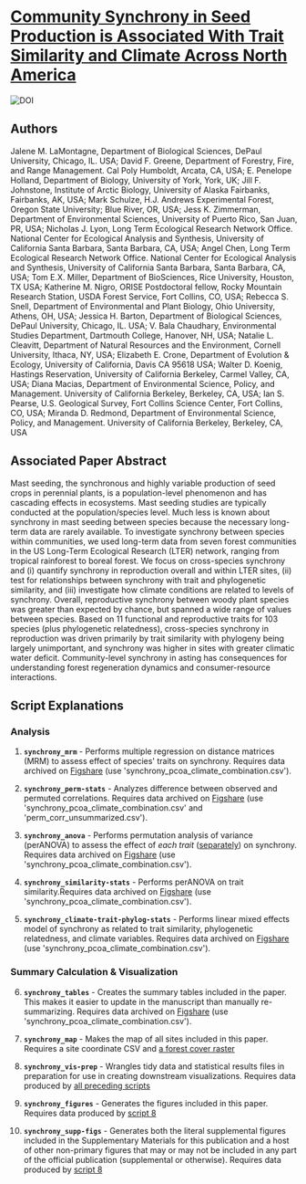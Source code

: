 # [Community Synchrony in Seed Production is Associated With Trait Similarity and Climate Across North America](https://onlinelibrary.wiley.com/doi/ftr/10.1111/ele.14498)

![DOI](https://img.shields.io/badge/DOI-10.1111/ele.14498-blue.svg)

## Authors

Jalene M. LaMontagne, Department of Biological Sciences, DePaul University, Chicago, IL. USA;
David F. Greene, Department of Forestry, Fire, and Range Management. Cal Poly Humboldt, Arcata, CA, USA;
E. Penelope Holland, Department of Biology, University of York, York, UK;
Jill F. Johnstone, Institute of Arctic Biology, University of Alaska Fairbanks, Fairbanks, AK, USA;
Mark Schulze, H.J. Andrews Experimental Forest, Oregon State University; Blue River, OR, USA;
Jess K. Zimmerman, Department of Environmental Sciences, University of Puerto Rico, San Juan, PR, USA;
Nicholas J. Lyon, Long Term Ecological Research Network Office. National Center for Ecological Analysis and Synthesis, University of California Santa Barbara, Santa Barbara, CA, USA;
Angel Chen, Long Term Ecological Research Network Office. National Center for Ecological Analysis and Synthesis, University of California Santa Barbara, Santa Barbara, CA, USA;
Tom E.X. Miller, Department of BioSciences, Rice University, Houston, TX USA;
Katherine M. Nigro, ORISE Postdoctoral fellow, Rocky Mountain Research Station, USDA Forest Service, Fort Collins, CO, USA;
Rebecca S. Snell, Department of Environmental and Plant Biology, Ohio University, Athens, OH, USA;
Jessica H. Barton, Department of Biological Sciences, DePaul University, Chicago, IL. USA;
V. Bala Chaudhary, Environmental Studies Department, Dartmouth College, Hanover, NH, USA;
Natalie L. Cleavitt, Department of Natural Resources and the Environment, Cornell University, Ithaca, NY, USA;
Elizabeth E. Crone, Department of Evolution & Ecology, University of California, Davis CA 95618 USA;
Walter D. Koenig, Hastings Reservation, University of California Berkeley, Carmel Valley, CA, USA;
Diana Macias, Department of Environmental Science, Policy, and Management. University of California Berkeley, Berkeley, CA, USA;
Ian S. Pearse, U.S. Geological Survey, Fort Collins Science Center, Fort Collins, CO, USA;
Miranda D. Redmond, Department of Environmental Science, Policy, and Management. University of California Berkeley, Berkeley, CA, USA

## Associated Paper Abstract

Mast seeding, the synchronous and highly variable production of seed crops in perennial plants, is a population-level phenomenon and has cascading effects in ecosystems. Mast seeding studies are typically conducted at the population/species level. Much less is known about synchrony in mast seeding between species because the necessary long-term data are rarely available. To investigate synchrony between species within communities, we used long-term data from seven forest communities in the US Long-Term Ecological Research (LTER) network, ranging from tropical rainforest to boreal forest. We focus on cross-species synchrony and (i) quantify synchrony in reproduction overall and within LTER sites, (ii) test for relationships between synchrony with trait and phylogenetic similarity, and (iii) investigate how climate conditions are related to levels of synchrony. Overall, reproductive synchrony between woody plant species was greater than expected by chance, but spanned a wide range of values between species. Based on 11 functional and reproductive traits for 103 species (plus phylogenetic relatedness), cross-species synchrony in reproduction was driven primarily by trait similarity with phylogeny being largely unimportant, and synchrony was higher in sites with greater climatic water deficit. Community-level synchrony in asting has consequences for understanding forest regeneration dynamics and consumer-resource interactions.

## Script Explanations

### Analysis

1. **`synchrony_mrm`** - Performs multiple regression on distance matrices (MRM) to assess effect of species' traits on synchrony. Requires data archived on <u>Figshare</u> (use 'synchrony_pcoa_climate_combination.csv').

2. **`synchrony_perm-stats`** - Analyzes difference between observed and permuted correlations. Requires data archived on <u>Figshare</u> (use 'synchrony_pcoa_climate_combination.csv' and 'perm_corr_unsummarized.csv').

3. **`synchrony_anova`** - Performs permutation analysis of variance (perANOVA) to assess the effect of _each trait_ (<u>separately</u>) on synchrony. Requires data archived on <u>Figshare</u> (use 'synchrony_pcoa_climate_combination.csv').

4. **`synchrony_similarity-stats`** - Performs perANOVA on trait similarity.Requires data archived on <u>Figshare</u> (use 'synchrony_pcoa_climate_combination.csv').

5. **`synchrony_climate-trait-phylog-stats`** - Performs linear mixed effects model of synchrony as related to trait similarity, phylogenetic relatedness, and climate variables. Requires data archived on <u>Figshare</u> (use 'synchrony_pcoa_climate_combination.csv').

### Summary Calculation & Visualization

6. **`synchrony_tables`** - Creates the summary tables included in the paper. This makes it easier to update in the manuscript than manually re-summarizing. Requires data archived on <u>Figshare</u> (use 'synchrony_pcoa_climate_combination.csv').

7. **`synchrony_map`** - Makes the map of all sites included in this paper. Requires a site coordinate CSV and [a forest cover raster](https://lpdaac.usgs.gov/products/mcd12q1v006/)

8. **`synchrony_vis-prep`** - Wrangles tidy data and statistical results files in preparation for use in creating downstream visualizations. Requires data produced by <u>all preceding scripts</u>

9. **`synchrony_figures`** - Generates the figures included in this paper. Requires data produced by <u>script 8</u>

10. **`synchrony_supp-figs`** - Generates both the literal supplemental figures included in the Supplementary Materials for this publication and a host of other non-primary figures that may or may not be included in any part of the official publication (supplemental or otherwise). Requires data produced by <u>script 8</u>
